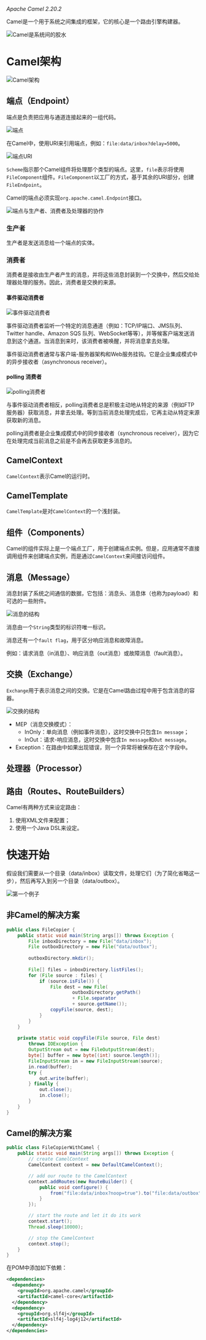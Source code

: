 *Apache Camel 2.20.2*

Camel是一个用于系统之间集成的框架，它的核心是一个路由引擎构建器。

![Camel是系统间的胶水](resources/Camel/Camel是系统间的胶水.png)

# Camel架构

![Camel架构](resources/Camel/Camel架构.png)

## 端点（Endpoint）

端点是负责把应用与通道连接起来的一组代码。

![端点](resources/Camel/端点.png)

在Camel中，使用URI来引用端点，例如：`file:data/inbox?delay=5000`。

![端点URI](resources/Camel/端点URI.png)

`Scheme`指示那个Camel组件将处理那个类型的端点。这里，`file`表示将使用`FileComponent`组件。`FileComponent`以工厂的方式，基于其余的URI部分，创建`FileEndpoint`。

Camel的端点必须实现`org.apache.camel.Endpoint`接口。

![端点与生产者、消费者及处理器的协作](resources/Camel/端点与生产者、消费者及处理器的协作.png)

### 生产者

生产者是发送消息给一个端点的实体。

### 消费者

消费者是接收由生产者产生的消息，并将这些消息封装到一个交换中，然后交给处理器处理的服务。因此，消费者是交换的来源。

#### 事件驱动消费者

![事件驱动消费者](resources/Camel/事件驱动消费者.png)

事件驱动消费者监听一个特定的消息通道（例如：TCP/IP端口、JMS队列、Twitter handle、Amazon SQS 队列、WebSocket等等），并等候客户端发送消息到这个通道。当消息到来时，该消费者被唤醒，并将消息拿去处理。

事件驱动消费者通常与客户端-服务器架构和Web服务挂钩。它是企业集成模式中的异步接收者（asynchronous receiver）。

#### polling 消费者

![polling消费者](resources/Camel/polling消费者.png)

与事件驱动消费者相反，polling消费者总是积极主动地从特定的来源（例如FTP服务器）获取消息，并拿去处理。等到当前消息处理完成后，它再主动从特定来源获取新的消息。

polling消费者是企业集成模式中的同步接收者（synchronous receiver），因为它在处理完成当前消息之前是不会再去获取更多消息的。

## CamelContext

`CamelContext`表示Camel的运行时。

## CamelTemplate

`CamelTemplate`是对`CamelContext`的一个浅封装。

## 组件（Components）

Camel的组件实际上是一个端点工厂，用于创建端点实例。但是，应用通常不直接调用组件来创建端点实例，而是通过`CamelContext`来间接访问组件。

## 消息（Message）

消息封装了系统之间通信的数据，它包括：消息头、消息体（也称为payload）和可选的一些附件。

![消息的结构](resources/Camel/消息的结构.png)

消息由一个`String`类型的标识符唯一标识。

消息还有一个`fault flag`，用于区分响应消息和故障消息。

例如：请求消息（in消息）、响应消息（out消息）或故障消息（fault消息）。

## 交换（Exchange）

`Exchange`用于表示消息之间的交换。它是在Camel路由过程中用于包含消息的容器。

![交换的结构](resources/Camel/交换的结构.png)

+ MEP（消息交换模式）：
  - InOnly：单向消息（例如事件消息），这时交换中只包含`In message`；
  - InOut：请求-响应消息，这时交换中包含`In message`和`Out message`。
+ Exception：在路由中如果出现错误，则一个异常将被保存在这个字段中。



## 处理器（Processor）

## 路由（Routes、RouteBuilders）

Camel有两种方式来设定路由：

1. 使用XML文件来配置；
2. 使用一个Java DSL来设定。


# 快速开始

假设我们需要从一个目录（data/inbox）读取文件，处理它们（为了简化省略这一步），然后再写入到另一个目录（data/outbox）。

![第一个例子](resources/Camel/第一个例子.png)

## 非Camel的解决方案

```java
public class FileCopier {
    public static void main(String args[]) throws Exception {
        File inboxDirectory = new File("data/inbox");
        File outboxDirectory = new File("data/outbox");
        
        outboxDirectory.mkdir();
        
        File[] files = inboxDirectory.listFiles();
        for (File source : files) {
            if (source.isFile()) {
                File dest = new File(
                        outboxDirectory.getPath() 
                        + File.separator 
                        + source.getName()); 
                copyFile(source, dest);
            }
        }
    }
    
    private static void copyFile(File source, File dest) 
        throws IOException {
        OutputStream out = new FileOutputStream(dest);
        byte[] buffer = new byte[(int) source.length()];
        FileInputStream in = new FileInputStream(source);
        in.read(buffer);
        try {
            out.write(buffer);
        } finally {
            out.close();      
            in.close();
        }
    }
}
```

## Camel的解决方案

```java
public class FileCopierWithCamel {
    public static void main(String args[]) throws Exception {
        // create CamelContext
        CamelContext context = new DefaultCamelContext();

        // add our route to the CamelContext
        context.addRoutes(new RouteBuilder() {
            public void configure() {
                from("file:data/inbox?noop=true").to("file:data/outbox");
            }
        });

        // start the route and let it do its work
        context.start();
        Thread.sleep(10000);

        // stop the CamelContext
        context.stop();
    }
}
```

在POM中添加如下依赖：

```xml
<dependencies>
  <dependency>
    <groupId>org.apache.camel</groupId>
    <artifactId>camel-core</artifactId>
  </dependency>
  <dependency>
    <groupId>org.slf4j</groupId>
    <artifactId>slf4j-log4j12</artifactId>
  </dependency>
</dependencies>
```

